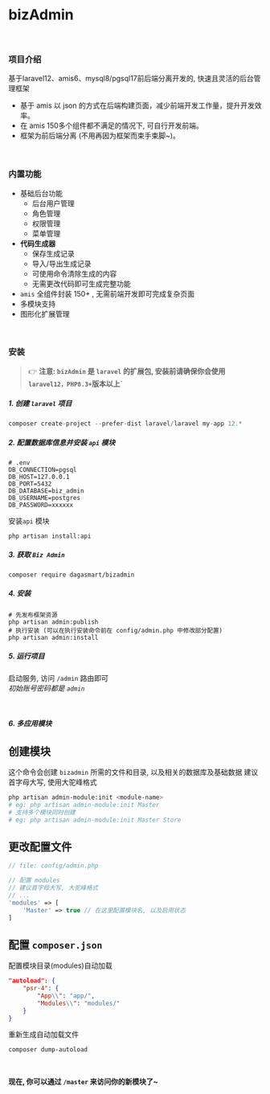 # bizAdmin
<br>

### 项目介绍

基于laravel12、amis6、mysql8/pgsql17前后端分离开发的, 快速且灵活的后台管理框架

- 基于 amis 以 json 的方式在后端构建页面，减少前端开发工作量，提升开发效率。
- 在 amis 150多个组件都不满足的情况下, 可自行开发前端。
- 框架为前后端分离 (不用再因为框架而束手束脚~)。

<br>

### 内置功能

- 基础后台功能
    - 后台用户管理
    - 角色管理
    - 权限管理
    - 菜单管理
- **代码生成器**
    - 保存生成记录
    - 导入/导出生成记录
    - 可使用命令清除生成的内容
    - 无需更改代码即可生成完整功能
- `amis` 全组件封装 150+ , 无需前端开发即可完成复杂页面
- 多模块支持
- 图形化扩展管理


<br>

### 安装

> 👉 __注意: `bizAdmin` 是 `laravel` 的扩展包, 安装前请确保你会使用 `laravel12，PHP8.3+`版本以上`__

##### 1. 创建 `laravel` 项目

```php
composer create-project --prefer-dist laravel/laravel my-app 12.*
```

##### 2. 配置数据库信息并安装 `api` 模块

```dotenv
# .env
DB_CONNECTION=pgsql
DB_HOST=127.0.0.1
DB_PORT=5432
DB_DATABASE=biz_admin
DB_USERNAME=postgres
DB_PASSWORD=xxxxxx
```

安装`api` 模块

```shell
php artisan install:api
```

##### 3. 获取 `Biz Admin`

```shell
composer require dagasmart/bizadmin
```

##### 4. 安装

```shell
# 先发布框架资源
php artisan admin:publish
# 执行安装 (可以在执行安装命令前在 config/admin.php 中修改部分配置)
php artisan admin:install
```

##### 5. 运行项目

启动服务, 访问 `/admin` 路由即可 <br>
_初始账号密码都是 `admin`_

<br>

##### 6. 多应用模块

## 创建模块

这个命令会创建 `bizadmin` 所需的文件和目录, 以及相关的数据库及基础数据
建议首字母大写, 使用大驼峰格式

```bash
php artisan admin-module:init <module-name>
# eg: php artisan admin-module:init Master
# 支持多个模块同时创建
# eg: php artisan admin-module:init Master Store
```

## 更改配置文件

```php
// file: config/admin.php

// 配置 modules
// 建议首字母大写, 大驼峰格式
// ...
'modules' => [
    'Master' => true // 在这里配置模块名, 以及启用状态
]
```

## 配置 `composer.json`

配置模块目录(modules)自动加载

```json
"autoload": {
    "psr-4": {
        "App\\": "app/",
        "Modules\\": "modules/"
    }
}
```

重新生成自动加载文件

```bash
composer dump-autoload
```

<br>

__现在, 你可以通过 `/master` 来访问你的新模块了~__





